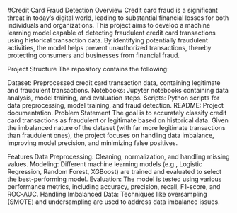 #Credit Card Fraud Detection
Overview
Credit card fraud is a significant threat in today’s digital world, leading to substantial financial losses for both individuals and organizations. This project aims to develop a machine learning model capable of detecting fraudulent credit card transactions using historical transaction data. By identifying potentially fraudulent activities, the model helps prevent unauthorized transactions, thereby protecting consumers and businesses from financial fraud.

Project Structure
The repository contains the following:

Dataset: Preprocessed credit card transaction data, containing legitimate and fraudulent transactions.
Notebooks: Jupyter notebooks containing data analysis, model training, and evaluation steps.
Scripts: Python scripts for data preprocessing, model training, and fraud detection.
README: Project documentation.
Problem Statement
The goal is to accurately classify credit card transactions as fraudulent or legitimate based on historical data. Given the imbalanced nature of the dataset (with far more legitimate transactions than fraudulent ones), the project focuses on handling data imbalance, improving model precision, and minimizing false positives.

Features
Data Preprocessing: Cleaning, normalization, and handling missing values.
Modeling: Different machine learning models (e.g., Logistic Regression, Random Forest, XGBoost) are trained and evaluated to select the best-performing model.
Evaluation: The model is tested using various performance metrics, including accuracy, precision, recall, F1-score, and ROC-AUC.
Handling Imbalanced Data: Techniques like oversampling (SMOTE) and undersampling are used to address data imbalance issues.
